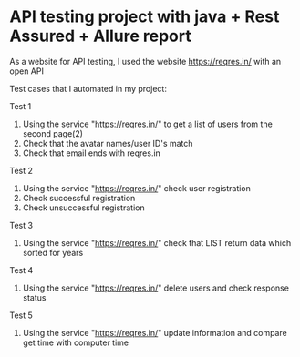 
# API testing project with java + Rest Assured + Allure report

As a website for API testing, I used the website https://reqres.in/ with an open API

Test cases that I automated in my project:

Test 1
   
 1. Using the service "https://reqres.in/" to get a list of users from the second page(2)
 2. Check that the avatar names/user ID's match
 3. Check that email ends with reqres.in

Test 2
 1. Using the service "https://reqres.in/" check user registration
 2. Check successful registration
 3. Check unsuccessful registration

Test 3
 1. Using the service "https://reqres.in/" check that LIST<RESOURCE> return data which sorted for years

Test 4
 1. Using the service "https://reqres.in/" delete users and check response status

Test 5
 1. Using the service "https://reqres.in/" update information and compare get time with computer time